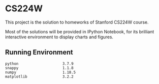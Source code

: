 # CS224W

This project is the solution to homeworks of Stanford CS224W course. 

Most of the solutions will be provided in IPython Notebook, for its brilliant interactive environment to display charts and figures. 

## Running Environment

```
python                    3.7.9
snappy                    1.1.8
numpy                     1.18.5
matplotlib                3.2.2
```